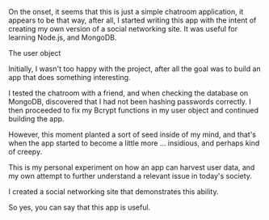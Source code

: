 On the onset, it seems that this is just a simple chatroom application, it appears to be that way,
after all, I started writing this app with the intent of creating my own version of a social networking
site. It was useful for learning Node.js, and MongoDB.

The user object 

Initially, I wasn't too happy with the project, after all the goal was to build an app that does something interesting.

I tested the chatroom with a friend, and when checking the database on MongoDB, discovered that I had not
been hashing passwords correctly. I then proceeded to fix my Bcrypt functions in my user object and continued building the app.

However, this moment planted a sort of seed inside of my mind, and that's when the app started to become a little more
... insidious, and perhaps kind of creepy.

This is my personal experiment on how an app can harvest user data, and my own attempt to further understand
a relevant issue in today's society.

I created a social networking site that demonstrates this ability.

So yes, you can say that this app is useful.
